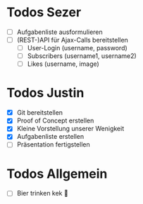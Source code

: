 # Todos Sezer
- [ ] Aufgabenliste ausformulieren
- [ ] (REST-)API für Ajax-Calls bereitstellen
    - [ ] User-Login (username, password)
    - [ ] Subscribers (username1, username2)
    - [ ] Likes (username, image)

# Todos Justin
- [x] Git bereitstellen
- [x] Proof of Concept erstellen
- [x] Kleine Vorstellung unserer Wenigkeit
- [x] Aufgabenliste erstellen
- [ ] Präsentation fertigstellen

# Todos Allgemein
- [ ] Bier trinken kek 🍻

